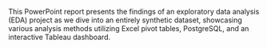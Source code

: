 This PowerPoint report presents the findings of an exploratory data analysis (EDA) project as we dive into an entirely synthetic dataset, showcasing various analysis methods utilizing Excel pivot tables, PostgreSQL, and an interactive Tableau dashboard.  
